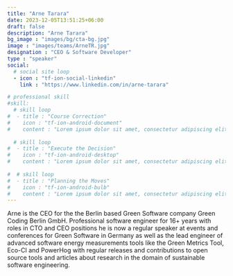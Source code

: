 ```yaml
---
title: "Arne Tarara"
date: 2023-12-05T13:51:25+06:00
draft: false
description: "Arne Tarara"
bg_image : "images/bg/cta-bg.jpg"
image : "images/teams/ArneTR.jpg"
designation : "CEO & Software Developer"
type : "speaker"
social:
  # social site loop
  - icon : "tf-ion-social-linkedin"
    link : "https://www.linkedin.com/in/arne-tarara"

# professional skill
#skill:
  # skill loop
#  - title : "Course Correction"
#    icon : "tf-ion-android-document"
#    content : "Lorem ipsum dolor sit amet, consectetur adipiscing elit. Morbi hendrerit elit turpis, a porttitor tellus sollicitudin at."
    
  # skill loop
#  - title : "Execute the Decision"
#    icon : "tf-ion-android-desktop"
#    content : "Lorem ipsum dolor sit amet, consectetur adipiscing elit. Morbi hendrerit elit turpis, a porttitor tellus sollicitudin at."
    
#  # skill loop
#  - title : "Planning the Moves"
#    icon : "tf-ion-android-bulb"
#    content : "Lorem ipsum dolor sit amet, consectetur adipiscing elit. Morbi hendrerit elit #turpis, a porttitor tellus sollicitudin at."
---
```


Arne is the CEO for the the Berlin based Green Software company Green Coding Berlin GmbH. 
Professional software engineer for 16+ years with roles in CTO and CEO positions he is now a regular speaker at events and conferences for Green Software in Germany as well as the lead engineer of advanced software energy measurements tools like the Green Metrics Tool, Eco-CI and PowerHog with regular releases and contributions to open source tools and articles about research in the domain of sustainable software engineering.

